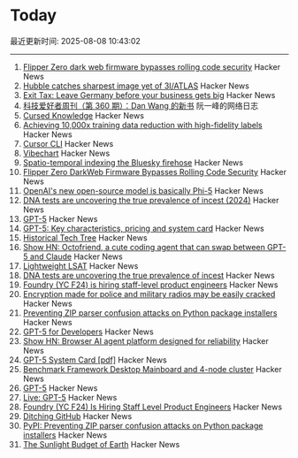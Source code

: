 # Today

最近更新时间: 2025-08-08 10:43:02

--- 
1. [Flipper Zero dark web firmware bypasses rolling code security](https://www.rtl-sdr.com/flipperzero-darkweb-firmware-bypasses-rolling-code-security/) Hacker News
2. [Hubble catches sharpest image yet of 3I/ATLAS](https://www.skyatnightmagazine.com/news/hubble-3i-atlas-july-2025) Hacker News
3. [Exit Tax: Leave Germany before your business gets big](https://eidel.io/exit-tax-leave-germany-before-your-business-gets-big/) Hacker News
4. [科技爱好者周刊（第 360 期）：Dan Wang 的新书](http://www.ruanyifeng.com/blog/2025/08/weekly-issue-360.html) 阮一峰的网络日志
5. [Cursed Knowledge](https://immich.app/cursed-knowledge/) Hacker News
6. [Achieving 10,000x training data reduction with high-fidelity labels](https://research.google/blog/achieving-10000x-training-data-reduction-with-high-fidelity-labels/) Hacker News
7. [Cursor CLI](https://cursor.com/cli) Hacker News
8. [Vibechart](https://www.vibechart.net/) Hacker News
9. [Spatio-temporal indexing the Bluesky firehose](https://joelgustafson.com/posts/2025-08-07/spatio-temporal-indexing-the-bluesky-firehose) Hacker News
10. [Flipper Zero DarkWeb Firmware Bypasses Rolling Code Security](https://www.rtl-sdr.com/flipperzero-darkweb-firmware-bypasses-rolling-code-security/) Hacker News
11. [OpenAI's new open-source model is basically Phi-5](https://www.seangoedecke.com/gpt-oss-is-phi-5/) Hacker News
12. [DNA tests are uncovering the true prevalence of incest (2024)](https://www.theatlantic.com/health/archive/2024/03/dna-tests-incest/677791/) Hacker News
13. [GPT-5](https://openai.com/gpt-5/) Hacker News
14. [GPT-5: Key characteristics, pricing and system card](https://simonwillison.net/2025/Aug/7/gpt-5/) Hacker News
15. [Historical Tech Tree](https://www.historicaltechtree.com/) Hacker News
16. [Show HN: Octofriend, a cute coding agent that can swap between GPT-5 and Claude](https://github.com/synthetic-lab/octofriend) Hacker News
17. [Lightweight LSAT](https://lightweightlsat.com/) Hacker News
18. [DNA tests are uncovering the true prevalence of incest](https://www.theatlantic.com/health/archive/2024/03/dna-tests-incest/677791/) Hacker News
19. [Foundry (YC F24) is hiring staff-level product engineers](https://www.ycombinator.com/companies/foundry/jobs/jwdYx6v-founding-product-engineer) Hacker News
20. [Encryption made for police and military radios may be easily cracked](https://www.wired.com/story/encryption-made-for-police-and-military-radios-may-be-easily-cracked-researchers-find/) Hacker News
21. [Preventing ZIP parser confusion attacks on Python package installers](https://blog.pypi.org/posts/2025-08-07-wheel-archive-confusion-attacks/) Hacker News
22. [GPT-5 for Developers](https://openai.com/index/introducing-gpt-5-for-developers) Hacker News
23. [Show HN: Browser AI agent platform designed for reliability](https://github.com/nottelabs/notte) Hacker News
24. [GPT-5 System Card [pdf]](https://cdn.openai.com/pdf/8124a3ce-ab78-4f06-96eb-49ea29ffb52f/gpt5-system-card-aug7.pdf) Hacker News
25. [Benchmark Framework Desktop Mainboard and 4-node cluster](https://github.com/geerlingguy/ollama-benchmark/issues/21) Hacker News
26. [GPT-5](http://openai.com/gpt-5) Hacker News
27. [Live: GPT-5](https://www.youtube.com/watch?v=0Uu_VJeVVfo) Hacker News
28. [Foundry (YC F24) Is Hiring Staff Level Product Engineers](https://www.ycombinator.com/companies/foundry/jobs/jwdYx6v-founding-product-engineer) Hacker News
29. [Ditching GitHub](https://tomscii.sig7.se/2024/01/Ditching-GitHub) Hacker News
30. [PyPI: Preventing ZIP parser confusion attacks on Python package installers](https://blog.pypi.org/posts/2025-08-07-wheel-archive-confusion-attacks/) Hacker News
31. [The Sunlight Budget of Earth](https://www.asimov.press/p/sunlight-budget) Hacker News
